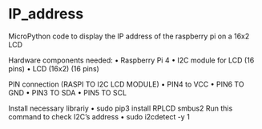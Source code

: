 # IP_address
 MicroPython code to display the IP address of the raspberry pi on a 16x2 LCD 

Hardware components needed:
    •	Raspberry Pi 4
    •	I2C module for LCD (16 pins)
    •	LCD (16x2) (16 pins)

 PIN connection  (RASPI TO I2C LCD MODULE) 
    •	PIN4 to VCC
    •	PIN6 TO GND
    •	PIN3 TO SDA
    •	PIN5 TO SCL
    
Install necessary librariy
•	sudo pip3 install RPLCD smbus2
Run this command to check I2C’s address
•	sudo i2cdetect -y 1
